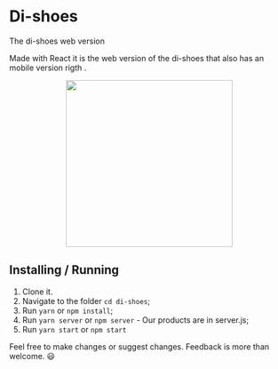 # Di-shoes

The di-shoes web version

<p>Made with React it is the web version of the di-shoes that also has an mobile version rigth <a src="https://github.com/diazevedo/di-shoes-mobile">.</a></p>

<p align="center">
  <img src="./gitAssest/dishoesweb.gif" width="300" height="300"/>
</p>

## Installing / Running

1. Clone it.
2. Navigate to the folder `cd di-shoes`;
3. Run `yarn` or `npm install`;
4. Run `yarn server` or `npm server` - Our products are in server.js;
5. Run `yarn start` or `npm start`

Feel free to make changes or suggest changes. Feedback is more than welcome. :smiley:
